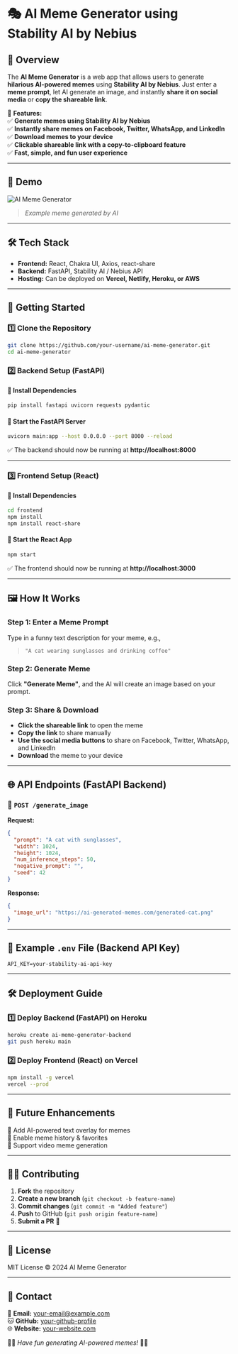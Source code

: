 # **🎭 AI Meme Generator using Stability AI by Nebius**  

## **📌 Overview**  
The **AI Meme Generator** is a web app that allows users to generate **hilarious AI-powered memes** using **Stability AI by Nebius**. Just enter a **meme prompt**, let AI generate an image, and instantly **share it on social media** or **copy the shareable link**.  

🚀 **Features:**  
✅ **Generate memes using Stability AI by Nebius**  
✅ **Instantly share memes on Facebook, Twitter, WhatsApp, and LinkedIn**  
✅ **Download memes to your device**  
✅ **Clickable shareable link with a copy-to-clipboard feature**  
✅ **Fast, simple, and fun user experience**  

---

## **📸 Demo**  
![AI Meme Generator](https://placekitten.com/600/300)  
> _Example meme generated by AI_

---

## **🛠 Tech Stack**  
- **Frontend:** React, Chakra UI, Axios, react-share  
- **Backend:** FastAPI, Stability AI / Nebius API  
- **Hosting:** Can be deployed on **Vercel, Netlify, Heroku, or AWS**  

---

## **🚀 Getting Started**  

### **1️⃣ Clone the Repository**  
```bash
git clone https://github.com/your-username/ai-meme-generator.git
cd ai-meme-generator
```

### **2️⃣ Backend Setup (FastAPI)**  

#### **📌 Install Dependencies**
```bash
pip install fastapi uvicorn requests pydantic
```

#### **📌 Start the FastAPI Server**
```bash
uvicorn main:app --host 0.0.0.0 --port 8000 --reload
```

✅ The backend should now be running at **http://localhost:8000**  

---

### **3️⃣ Frontend Setup (React)**  

#### **📌 Install Dependencies**
```bash
cd frontend
npm install
npm install react-share
```

#### **📌 Start the React App**
```bash
npm start
```

✅ The frontend should now be running at **http://localhost:3000**  

---

## **🖼 How It Works**  

### **Step 1: Enter a Meme Prompt**  
Type in a funny text description for your meme, e.g.,  
> `"A cat wearing sunglasses and drinking coffee"`  

### **Step 2: Generate Meme**  
Click **"Generate Meme"**, and the AI will create an image based on your prompt.  

### **Step 3: Share & Download**  
- **Click the shareable link** to open the meme  
- **Copy the link** to share manually  
- **Use the social media buttons** to share on Facebook, Twitter, WhatsApp, and LinkedIn  
- **Download** the meme to your device  

---

## **🌐 API Endpoints (FastAPI Backend)**  

### **🔹 `POST /generate_image`**
**Request:**  
```json
{
  "prompt": "A cat with sunglasses",
  "width": 1024,
  "height": 1024,
  "num_inference_steps": 50,
  "negative_prompt": "",
  "seed": 42
}
```

**Response:**  
```json
{
  "image_url": "https://ai-generated-memes.com/generated-cat.png"
}
```

---

## **📌 Example `.env` File (Backend API Key)**
```env
API_KEY=your-stability-ai-api-key
```

---

## **🛠 Deployment Guide**  

### **1️⃣ Deploy Backend (FastAPI) on Heroku**  
```bash
heroku create ai-meme-generator-backend
git push heroku main
```

### **2️⃣ Deploy Frontend (React) on Vercel**  
```bash
npm install -g vercel
vercel --prod
```

---

## **📢 Future Enhancements**  
🔹 Add AI-powered text overlay for memes  
🔹 Enable meme history & favorites  
🔹 Support video meme generation  

---

## **👨‍💻 Contributing**  
1. **Fork** the repository  
2. **Create a new branch** (`git checkout -b feature-name`)  
3. **Commit changes** (`git commit -m "Added feature"`)  
4. **Push** to GitHub (`git push origin feature-name`)  
5. **Submit a PR** 🎉  

---

## **📜 License**  
MIT License © 2024 AI Meme Generator  

---

## **💬 Contact**  
📧 **Email:** your-email@example.com  
🐱 **GitHub:** [your-github-profile](https://github.com/your-username)  
🌐 **Website:** [your-website.com](https://your-website.com)  

🎨🔥 _Have fun generating AI-powered memes!_ 🚀😺  
